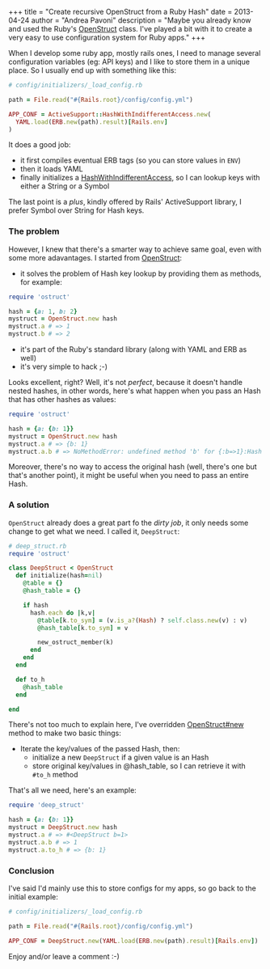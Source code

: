 +++
title = "Create recursive OpenStruct from a Ruby Hash"
date = 2013-04-24
author = "Andrea Pavoni"
description = "Maybe you already know and used the Ruby's [OpenStruct](http://www.ruby-doc.org/stdlib-2.0/libdoc/ostruct/rdoc/OpenStruct.html) class. I've played a bit with it to create a very easy to use configuration system for Ruby apps."
+++

When I develop some ruby app, mostly rails ones, I need to manage several configuration variables (eg: API keys) and I like to store them in a unique place. So I usually end up with something like this:

```ruby
# config/initializers/_load_config.rb

path = File.read("#{Rails.root}/config/config.yml")

APP_CONF = ActiveSupport::HashWithIndifferentAccess.new(
  YAML.load(ERB.new(path).result)[Rails.env]
)
```

It does a good job:

- it first compiles eventual ERB tags (so you can store values in `ENV`)
- then it loads YAML
- finally initializes a [HashWithIndifferentAccess](http://apidock.com/rails/v3.2.13/ActiveSupport/HashWithIndifferentAccess/new/class), so I can lookup keys with either a String or a Symbol

The last point is a _plus_, kindly offered by Rails' ActiveSupport library, I prefer Symbol over String for Hash keys.

### The problem

However, I knew that there's a smarter way to achieve same goal, even with some more adavantages. I started from [OpenStruct](http://www.ruby-doc.org/stdlib-2.0/libdoc/ostruct/rdoc/OpenStruct.html):

- it solves the problem of Hash key lookup by providing them as methods, for example:

```ruby
require 'ostruct'

hash = {a: 1, b: 2}
mystruct = OpenStruct.new hash
mystruct.a # => 1
mystruct.b # => 2
```

- it's part of the Ruby's standard library (along with YAML and ERB as well)
- it's very simple to hack ;-)

Looks excellent, right? Well, it's not _perfect_, because it doesn't handle nested hashes, in other words, here's what happen when you pass an Hash that has other hashes as values:

```ruby
require 'ostruct'

hash = {a: {b: 1}}
mystruct = OpenStruct.new hash
mystruct.a # => {b: 1}
mystruct.a.b # => NoMethodError: undefined method 'b' for {:b=>1}:Hash
```

Moreover, there's no way to access the original hash (well, there's one but that's another point), it might be useful when you need to pass an entire Hash.

### A solution

`OpenStruct` already does a great part fo the _dirty job_, it only needs some change to get what we need. I called it, `DeepStruct`:

```ruby
# deep_struct.rb
require 'ostruct'

class DeepStruct < OpenStruct
  def initialize(hash=nil)
    @table = {}
    @hash_table = {}

    if hash
      hash.each do |k,v|
        @table[k.to_sym] = (v.is_a?(Hash) ? self.class.new(v) : v)
        @hash_table[k.to_sym] = v

        new_ostruct_member(k)
      end
    end
  end

  def to_h
    @hash_table
  end

end
```

There's not too much to explain here, I've overridden [OpenStruct#new](http://www.ruby-doc.org/stdlib-2.0/libdoc/ostruct/rdoc/OpenStruct.html#method-c-new) method to make two basic things:

- Iterate the key/values of the passed Hash, then:
  - initialize a new `DeepStruct` if a given value is an Hash
  - store original key/values in @hash_table, so I can retrieve it with `#to_h` method

That's all we need, here's an example:

```ruby
require 'deep_struct'

hash = {a: {b: 1}}
mystruct = DeepStruct.new hash
mystruct.a # => #<DeepStruct b=1>
mystruct.a.b # => 1
mystruct.a.to_h # => {b: 1}
```

### Conclusion

I've said I'd mainly use this to store configs for my apps, so go back to the initial example:

```ruby
# config/initializers/_load_config.rb

path = File.read("#{Rails.root}/config/config.yml")

APP_CONF = DeepStruct.new(YAML.load(ERB.new(path).result)[Rails.env])
```

Enjoy and/or leave a comment :-)
